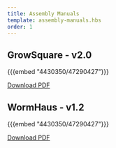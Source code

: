 ```yaml
---
title: Assembly Manuals
template: assembly-manuals.hbs
order: 1
---
```


## GrowSquare - v2.0

{{{embed "4430350/47290427"}}}

[Download PDF](https://www.google.com)

## WormHaus - v1.2

{{{embed "4430350/47290427"}}}

[Download PDF](https://www.google.com)
